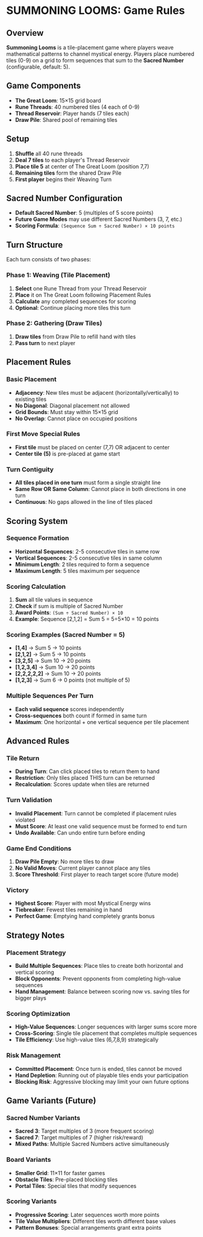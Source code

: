 # SUMMONING LOOMS: Game Rules

## Overview
**Summoning Looms** is a tile-placement game where players weave mathematical patterns to channel mystical energy. Players place numbered tiles (0-9) on a grid to form sequences that sum to the **Sacred Number** (configurable, default: 5).

## Game Components
- **The Great Loom**: 15×15 grid board
- **Rune Threads**: 40 numbered tiles (4 each of 0-9)
- **Thread Reservoir**: Player hands (7 tiles each)
- **Draw Pile**: Shared pool of remaining tiles

## Setup
1. **Shuffle** all 40 rune threads
2. **Deal 7 tiles** to each player's Thread Reservoir
3. **Place tile 5** at center of The Great Loom (position 7,7)
4. **Remaining tiles** form the shared Draw Pile
5. **First player** begins their Weaving Turn

## Sacred Number Configuration
- **Default Sacred Number**: 5 (multiples of 5 score points)
- **Future Game Modes** may use different Sacred Numbers (3, 7, etc.)
- **Scoring Formula**: `(Sequence Sum ÷ Sacred Number) × 10 points`

## Turn Structure
Each turn consists of two phases:

### Phase 1: Weaving (Tile Placement)
1. **Select** one Rune Thread from your Thread Reservoir
2. **Place** it on The Great Loom following Placement Rules
3. **Calculate** any completed sequences for scoring
4. **Optional**: Continue placing more tiles this turn

### Phase 2: Gathering (Draw Tiles)
1. **Draw tiles** from Draw Pile to refill hand with tiles
2. **Pass turn** to next player

## Placement Rules

### Basic Placement
- **Adjacency**: New tiles must be adjacent (horizontally/vertically) to existing tiles
- **No Diagonal**: Diagonal placement not allowed
- **Grid Bounds**: Must stay within 15×15 grid
- **No Overlap**: Cannot place on occupied positions

### First Move Special Rules
- **First tile** must be placed on center (7,7) OR adjacent to center
- **Center tile (5)** is pre-placed at game start

### Turn Contiguity
- **All tiles placed in one turn** must form a single straight line
- **Same Row OR Same Column**: Cannot place in both directions in one turn
- **Continuous**: No gaps allowed in the line of tiles placed

## Scoring System

### Sequence Formation
- **Horizontal Sequences**: 2-5 consecutive tiles in same row
- **Vertical Sequences**: 2-5 consecutive tiles in same column
- **Minimum Length**: 2 tiles required to form a sequence
- **Maximum Length**: 5 tiles maximum per sequence

### Scoring Calculation
1. **Sum** all tile values in sequence
2. **Check** if sum is multiple of Sacred Number
3. **Award Points**: `(Sum ÷ Sacred Number) × 10`
4. **Example**: Sequence [2,1,2] = Sum 5 = 5÷5×10 = 10 points

### Scoring Examples (Sacred Number = 5)
- **[1,4]** → Sum 5 → 10 points
- **[2,1,2]** → Sum 5 → 10 points  
- **[3,2,5]** → Sum 10 → 20 points
- **[1,2,3,4]** → Sum 10 → 20 points
- **[2,2,2,2,2]** → Sum 10 → 20 points
- **[1,2,3]** → Sum 6 → 0 points (not multiple of 5)

### Multiple Sequences Per Turn
- **Each valid sequence** scores independently
- **Cross-sequences** both count if formed in same turn
- **Maximum**: One horizontal + one vertical sequence per tile placement

## Advanced Rules

### Tile Return
- **During Turn**: Can click placed tiles to return them to hand
- **Restriction**: Only tiles placed THIS turn can be returned
- **Recalculation**: Scores update when tiles are returned

### Turn Validation
- **Invalid Placement**: Turn cannot be completed if placement rules violated
- **Must Score**: At least one valid sequence must be formed to end turn
- **Undo Available**: Can undo entire turn before ending

### Game End Conditions
1. **Draw Pile Empty**: No more tiles to draw
2. **No Valid Moves**: Current player cannot place any tiles
3. **Score Threshold**: First player to reach target score (future mode)

### Victory
- **Highest Score**: Player with most Mystical Energy wins
- **Tiebreaker**: Fewest tiles remaining in hand
- **Perfect Game**: Emptying hand completely grants bonus

## Strategy Notes

### Placement Strategy
- **Build Multiple Sequences**: Place tiles to create both horizontal and vertical scoring
- **Block Opponents**: Prevent opponents from completing high-value sequences  
- **Hand Management**: Balance between scoring now vs. saving tiles for bigger plays

### Scoring Optimization
- **High-Value Sequences**: Longer sequences with larger sums score more
- **Cross-Scoring**: Single tile placement that completes multiple sequences
- **Tile Efficiency**: Use high-value tiles (6,7,8,9) strategically

### Risk Management
- **Committed Placement**: Once turn is ended, tiles cannot be moved
- **Hand Depletion**: Running out of playable tiles ends your participation
- **Blocking Risk**: Aggressive blocking may limit your own future options

## Game Variants (Future)

### Sacred Number Variants
- **Sacred 3**: Target multiples of 3 (more frequent scoring)
- **Sacred 7**: Target multiples of 7 (higher risk/reward)
- **Mixed Paths**: Multiple Sacred Numbers active simultaneously

### Board Variants  
- **Smaller Grid**: 11×11 for faster games
- **Obstacle Tiles**: Pre-placed blocking tiles
- **Portal Tiles**: Special tiles that modify sequences

### Scoring Variants
- **Progressive Scoring**: Later sequences worth more points
- **Tile Value Multipliers**: Different tiles worth different base values
- **Pattern Bonuses**: Special arrangements grant extra points 